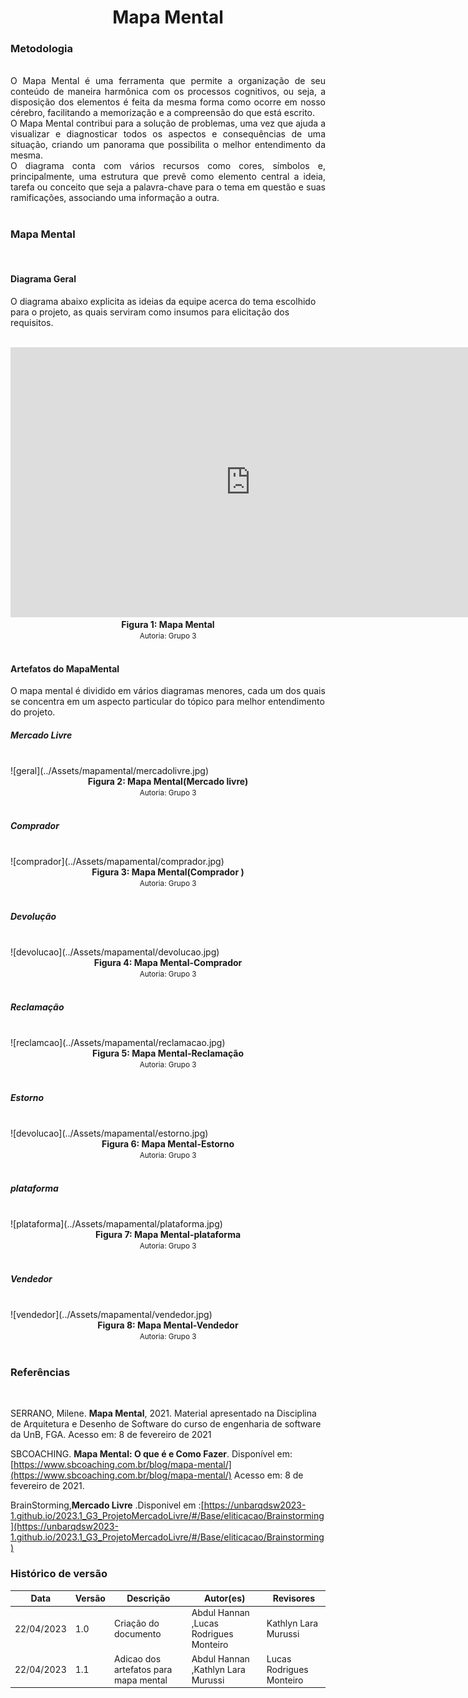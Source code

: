 # <center> Mapa Mental


### Metodologia
<br>
<div align="justify">
O Mapa Mental é uma ferramenta que permite a organização de seu conteúdo de maneira harmônica com os processos cognitivos, ou seja, a disposição dos elementos é feita da mesma forma como ocorre em nosso cérebro, facilitando a memorização e a compreensão do que está escrito.<br>O Mapa Mental contribui para a solução de problemas, uma vez que ajuda a visualizar e diagnosticar todos os aspectos e consequências de uma situação, criando um panorama que possibilita o melhor entendimento da mesma.<br>O diagrama conta com vários recursos como cores, símbolos e, principalmente, uma estrutura que prevê como elemento central a ideia, tarefa ou conceito que seja a palavra-chave para o tema em questão e suas ramificações, associando uma informação a outra.
</div><br>

### Mapa Mental
<br>

#### Diagrama Geral

O diagrama abaixo explicita as ideias da equipe acerca do tema escolhido para o projeto, as quais serviram como insumos para elicitação dos requisitos.

<br>
  <iframe width="768" height="432" src="https://miro.com/app/live-embed/uXjVMQTERbA=/?moveToViewport=-3156,-1300,4608,2306&embedId=975132118008" frameborder="0" scrolling="no" allow="fullscreen; clipboard-read; clipboard-write" allowfullscreen></iframe>
<figcaption align='center'>
  <b>Figura 1: Mapa Mental</b>
  </br>
  <small>Autoria: Grupo 3</small>
</figcaption>
</br>

#### Artefatos do MapaMental

O mapa mental é dividido em vários diagramas menores, cada um dos quais se concentra em um aspecto particular do tópico para melhor entendimento do projeto.

##### Mercado Livre

<br>
 ![geral](../Assets/mapamental/mercadolivre.jpg)
<figcaption align='center'>
  <b>Figura 2: Mapa Mental(Mercado livre)</b>
  </br>
  <small>Autoria: Grupo 3</small>
</figcaption>
</br>

##### Comprador

<br>
 ![comprador](../Assets/mapamental/comprador.jpg)
<figcaption align='center'>
  <b>Figura 3: Mapa Mental(Comprador )</b>
  </br>
  <small>Autoria: Grupo 3</small>
</figcaption>
</br>

##### Devolução

<br>
 ![devolucao](../Assets/mapamental/devolucao.jpg)
<figcaption align='center'>
  <b>Figura 4: Mapa Mental-Comprador</b>
  </br>
  <small>Autoria: Grupo 3</small>
</figcaption>
</br>

##### Reclamação

<br>
 ![reclamcao](../Assets/mapamental/reclamacao.jpg)
<figcaption align='center'>
  <b>Figura 5: Mapa Mental-Reclamação</b>
  </br>
  <small>Autoria: Grupo 3</small>
</figcaption>
</br>

##### Estorno

<br>
 ![devolucao](../Assets/mapamental/estorno.jpg)
<figcaption align='center'>
  <b>Figura 6: Mapa Mental-Estorno</b>
  </br>
  <small>Autoria: Grupo 3</small>
</figcaption>
</br>

##### plataforma

<br>
 ![plataforma](../Assets/mapamental/plataforma.jpg)
<figcaption align='center'>
  <b>Figura 7: Mapa Mental-plataforma</b>
  </br>
  <small>Autoria: Grupo 3</small>
</figcaption>
</br>

##### Vendedor

<br>
 ![vendedor](../Assets/mapamental/vendedor.jpg)
<figcaption align='center'>
  <b>Figura 8: Mapa Mental-Vendedor</b>
  </br>
  <small>Autoria: Grupo 3</small>
</figcaption>
</br>


### Referências
<br>

SERRANO, Milene. **Mapa Mental**, 2021. Material apresentado na Disciplina de Arquitetura e Desenho de Software do curso de engenharia de software da UnB, FGA. Acesso em: 8 de fevereiro de 2021

SBCOACHING. **Mapa Mental: O que é e Como Fazer**. Disponível em: [https://www.sbcoaching.com.br/blog/mapa-mental/](https://www.sbcoaching.com.br/blog/mapa-mental/) Acesso em: 8 de fevereiro de 2021.

BrainStorming,**Mercado Livre** .Disponivel em :[https://unbarqdsw2023-1.github.io/2023.1_G3_ProjetoMercadoLivre/#/Base/eliticacao/Brainstorming](https://unbarqdsw2023-1.github.io/2023.1_G3_ProjetoMercadoLivre/#/Base/eliticacao/Brainstorming)

### Histórico de versão<br>
|Data | Versão | Descrição | Autor(es)|Revisores|
| -- | -- | -- | -- |--|
| 22/04/2023 | 1.0 | Criação do documento | Abdul Hannan ,Lucas Rodrigues Monteiro | Kathlyn Lara Murussi  |<br>
| 22/04/2023 | 1.1 | Adicao dos artefatos para mapa mental | Abdul Hannan ,Kathlyn Lara Murussi | Lucas Rodrigues Monteiro  |<br>

